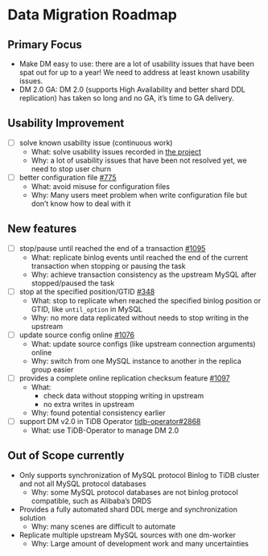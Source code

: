 # Data Migration Roadmap

## Primary Focus

- Make DM easy to use: there are a lot of usability issues that have been spat out for up to a year! We need to address at least known usability issues.
- DM 2.0 GA: DM 2.0 (supports High Availability and better shard DDL replication) has taken so long and no GA, it’s time to GA delivery.

## Usability Improvement

- [ ] solve known usability issue (continuous work)
  - What: solve usability issues recorded in [the project](https://github.com/pingcap/dm/projects/3)
  - Why: a lot of usability issues that have been not resolved yet, we need to stop user churn
- [ ] better configuration file [#775](https://github.com/pingcap/dm/issues/775)
  - What: avoid misuse for configuration files
  - Why: Many users meet problem when write configuration file but don’t know how to deal with it

## New features

- [ ] stop/pause until reached the end of a transaction [#1095](https://github.com/pingcap/dm/issues/1095)
  - What: replicate binlog events until reached the end of the current transaction when stopping or pausing the task
  - Why: achieve transaction consistency as the upstream MySQL after stopped/paused the task
- [ ] stop at the specified position/GTID [#348](https://github.com/pingcap/dm/issues/348)
  - What: stop to replicate when reached the specified binlog position or GTID, like `until_option` in MySQL
  - Why: no more data replicated without needs to stop writing in the upstream
- [ ] update source config online [#1076](https://github.com/pingcap/dm/issues/1076)
  - What: update source configs (like upstream connection arguments) online
  - Why: switch from one MySQL instance to another in the replica group easier
- [ ] provides a complete online replication checksum feature [#1097](https://github.com/pingcap/dm/issues/1097)
  - What:
    - check data without stopping writing in upstream
    - no extra writes  in upstream
  - Why: found potential consistency earlier
- [ ] support DM v2.0 in TiDB Operator [tidb-operator#2868](https://github.com/pingcap/tidb-operator/issues/2868)
  - What: use TiDB-Operator to manage DM 2.0

## Out of Scope currently

- Only supports synchronization of MySQL protocol Binlog to TiDB cluster and not all MySQL protocol databases
  - Why: some MySQL protocol databases are not binlog protocol compatible, such as Alibaba’s DRDS
- Provides a fully automated shard DDL merge and synchronization solution
  - Why: many scenes are difficult to automate
- Replicate multiple upstream MySQL sources with one dm-worker
  - Why: Large amount of development work and many uncertainties
